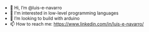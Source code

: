 - 👋 Hi, I’m @luis-e-navarro
- 👀 I'm interested in low-level programming languages
- 💞️ I’m looking to build with arduino
- 📫 How to reach me: https://www.linkedin.com/in/luis-e-navarro/

<!---
luis-e-navarro/luis-e-navarro is a ✨ special ✨ repository because its `README.md` (this file) appears on your GitHub profile.
You can click the Preview link to take a look at your changes.
--->
